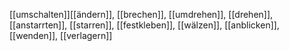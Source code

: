 [[umschalten]][[ändern]], [[brechen]], [[umdrehen]], [[drehen]], [[anstarrten]], [[starren]], [[festkleben]], [[wälzen]], [[anblicken]], [[wenden]], [[verlagern]]